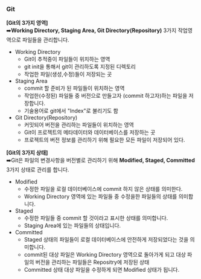 ### Git

**[Git의 3가지 영역]**  
➡️**Working Directory, Staging Area, Git Directory(Repository)** 3가지 작업영역으로 파일들을 관리합니다.  
* Working Directory
  - Git이 추적중이 파일들이 위치하는 영역
  - git init을 통해서 git이 관리하도록 지정된 디렉토리
  - 작업한 파일(생성,수정)들이 저장되는 곳   
* Staging Area
  - commit 할 준비가 된 파일들이 위치하는 영역
  - 작업한(수정된) 파일들 중 버전으로 만들고자 (commit 하고자)하는 파일을 저장합니다.
  - 기술용어로 git에서 "Index"로 불리기도 함  
* Git Directory(Repository)
  - 커밋되어 버전을 관리하는 파일들이 위치하는 영역
  - Git이 프로젝트의 메타데이터와 데이터베이스를 저장하는 곳
  - 프로젝트의 버전 정보를 관리하기 위해 필요한 모든 파일이 저장되어 있다.  

**[Git의 3가지 상태]**  
➡️Git은 파일의 변경사항을 버전별로 관리하기 위해 **Modified, Staged, Committed** 3가지 상태로 관리를 합니다.  
* Modified
  - 수정한 파일을 로컬 데이터베이스에 commit 하지 않은 상태를 의미한다.
  - Working Directory 영역에 있는 파일들 중 수정을한 파일들의 상태를 의미합니다.
* Staged
  - 수정한 파일들 중 commit 할 것이라고 표시한 상태를 의미합니다.
  - Staging Area에 있는 파일들의 상태입니다.
* Committed
  - Staged 상태의 파일들이 로컬 데이터베이스에 안전하게 저장되었다는 것을 의미합니다.
  - commit된 대상 파일은 Working Directory 영역으로 돌아가게 되고 대상 파일의 버전을 관리하는 파일들은 Repositry에 저장된 상태
  - Committed 상태 대상 파일을 수정하게 되면 Modified 상태가 됩니다.
